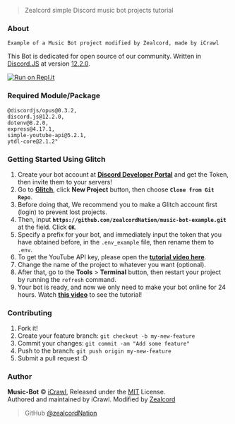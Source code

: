 > Zealcord simple Discord music bot projects tutorial

### About
```
Example of a Music Bot project modified by Zealcord, made by iCrawl
```
This Bot is dedicated for open source of our community. Written in [Discord.JS](https://discord.js.org/#/) at version [12.2.0](https://discord.js.org/#/docs/main/stable/general/welcome).

[![Run on Repl.it](https://repl.it/badge/github/zealcordNation/music-bot-example)](https://repl.it/github/zealcordNation/music-bot-example)

### Required Module/Package
```
@discordjs/opus@0.3.2,
discord.js@12.2.0,
dotenv@8.2.0,
express@4.17.1,
simple-youtube-api@5.2.1,
ytdl-core@2.1.2"
```

### Getting Started Using Glitch

1.  Create your bot account at **[Discord Developer Portal](https://discordapp.com/developers)** and get the Token, then invite them to your servers!
2.  Go to **[Glitch](https://glitch.com)**, click **New Project** button, then choose **`Clone from Git Repo`**.
3.  Before doing that, We recommend you to make a Glitch account first (login) to prevent lost projects.
4.  Then, input **`https://github.com/zealcordNation/music-bot-example.git`** at the field. Click **`OK`**.
5.  Specify a prefix for your bot, and immediately input the token that you have obtained before, in the `.env_example` file, then rename them to `.env`.
6.  To get the YouTube API key, please open the **[tutorial video here](https://youtu.be/3jZ5vnv-LZc?t=7)**.
7.  Change the name of the project to whatever you want (optional).
8.  After that, go to the **Tools** > **Terminal** button, then restart your project by running the `refresh` command.
9.  Your bot is ready, and now we only need to make your bot online for 24 hours. Watch **[this video](https://youtu.be/-5ptk-Klfcw?t=69)** to see the tutorial!

### Contributing

1.  Fork it!
2.  Create your feature branch: `git checkout -b my-new-feature`
3.  Commit your changes: `git commit -am "Add some feature"`
4.  Push to the branch: `git push origin my-new-feature`
5.  Submit a pull request :D

### Author

**Music-Bot** © [iCrawl](https://github.com/iCrawl), Released under the [MIT](https://github.com/zealcordNation/music-bot-example/blob/master/LICENSE.md) License.<br>
Authored and maintained by iCrawl. Modified by [Zealcord](https://github.com/zealcordNation)

> GitHub [@zealcordNation](https://github.com/zealcordNation)
